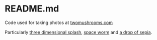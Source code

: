 README.md
=========

Code used for taking photos at [twomushrooms.com](http://twomushrooms.com)

Particularly [three dimensional splash](http://twomushrooms.com/three-dimensional-splash),
[space worm](http://twomushrooms.com/space-worm) and [a drop of sepia](http://twomushrooms.com/space-worm).
